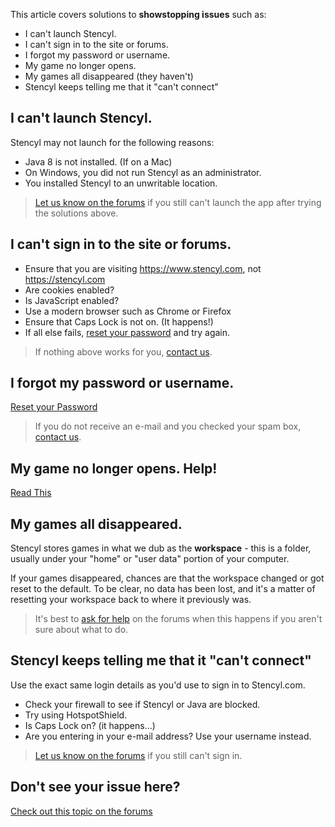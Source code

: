 This article covers solutions to **showstopping issues** such as:

* I can't launch Stencyl.
* I can't sign in to the site or forums.
* I forgot my password or username.
* My game no longer opens.
* My games all disappeared (they haven't)
* Stencyl keeps telling me that it "can't connect"


## I can't launch Stencyl.

Stencyl may not launch for the following reasons:

* Java 8 is not installed. (If on a Mac)
* On Windows, you did not run Stencyl as an administrator.
* You installed Stencyl to an unwritable location.
 
> [Let us know on the forums](https://community.stencyl.com/) if you still can't launch the app after trying the solutions above.


## I can't sign in to the site or forums.

* Ensure that you are visiting https://www.stencyl.com, not https://stencyl.com
* Are cookies enabled?
* Is JavaScript enabled?
* Use a modern browser such as Chrome or Firefox
* Ensure that Caps Lock is not on. (It happens!)
* If all else fails, [reset your password](https://www.stencyl.com/login/forgot) and try again.

> If nothing above works for you, [contact us](https://www.stencyl.com/about/contact/).

 
## I forgot my password or username.

[Reset your Password](https://www.stencyl.com/login/forgot)

> If you do not receive an e-mail and you checked your spam box, [contact us](https://www.stencyl.com/about/contact/).


## My game no longer opens. Help!

[Read This](https://www.stencyl.com/help/view/recover-broken-games/)

 
## My games all disappeared.

Stencyl stores games in what we dub as the **workspace** - this is a folder, usually under your "home" or "user data" portion of your computer.

If your games disappeared, chances are that the workspace changed or got reset to the default. To be clear, no data has been lost, and it's a matter of resetting your workspace back to where it previously was.

> It's best to [ask for help](https://community.stencyl.com/index.php/board,3.0.html) on the forums when this happens if you aren't sure about what to do.


## Stencyl keeps telling me that it "can't connect"

Use the exact same login details as you'd use to sign in to Stencyl.com.

* Check your firewall to see if Stencyl or Java are blocked.
* Try using HotspotShield.
* Is Caps Lock on? (it happens...)
* Are you entering in your e-mail address? Use your username instead.

> [Let us know on the forums](https://community.stencyl.com/) if you still can't sign in.

 
## Don't see your issue here?

[Check out this topic on the forums](https://community.stencyl.com/index.php/topic,1191.0.html)
